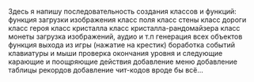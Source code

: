 Здесь я напишу последовательность создания классов и функций:
функция загрузки изображения
класс поля
класс стены
класс дороги
класс героя
класс кристалла
класс кристалла-рандомайзера
класс монеты
загрузка изображений, аудио и т.п
генерация всех объектов
функция выхода из игры (нажатие на крестик)
боработка событий клавиатуры и мыши
проверка окончания уровня и следующие карающие и поощряющие действия
добавление меню
добавление таблицы рекордов
добавление чит-кодов
вроде бы всё...
